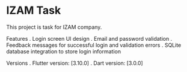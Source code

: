 # IZAM Task

This project is task for IZAM company.

Features
. Login screen UI design
. Email and password validation
. Feedback messages for successful login and validation errors
. SQLite database integration to store login information

Versions
. Flutter version: [3.10.0]
. Dart version: [3.0.0]
